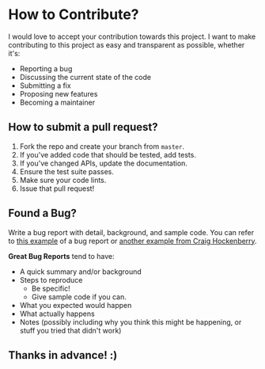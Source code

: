 # How to Contribute?
I would love to accept your contribution towards this project. I want to make contributing to this project as easy and transparent as possible, whether it's:

- Reporting a bug
- Discussing the current state of the code
- Submitting a fix
- Proposing new features
- Becoming a maintainer

## How to submit a pull request?
1. Fork the repo and create your branch from `master`.
2. If you've added code that should be tested, add tests.
3. If you've changed APIs, update the documentation.
4. Ensure the test suite passes.
5. Make sure your code lints.
6. Issue that pull request!

## Found a Bug?
Write a bug report with detail, background, and sample code.
You can refer to [this example](http://stackoverflow.com/q/12488905/180626) of a bug report or [another example from Craig Hockenberry](http://www.openradar.me/11905408).

**Great Bug Reports** tend to have:
- A quick summary and/or background
- Steps to reproduce
  - Be specific!
  - Give sample code if you can. 
- What you expected would happen
- What actually happens
- Notes (possibly including why you think this might be happening, or stuff you tried that didn't work)

## Thanks in advance! :)

